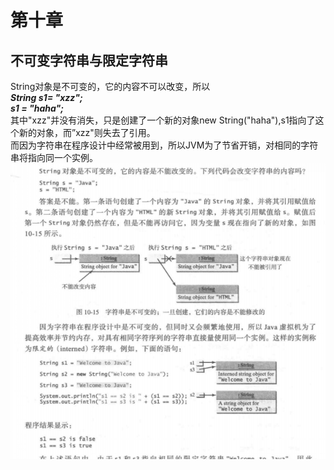 # 第十章
## 不可变字符串与限定字符串
String对象是不可变的，它的内容不可以改变，所以  
***String s1= "xzz";***  
***s1 = "haha";***  
其中"xzz"并没有消失，只是创建了一个新的对象new String("haha"),s1指向了这个新的对象，而”xzz"则失去了引用。  
而因为字符串在程序设计中经常被用到，所以JVM为了节省开销，对相同的字符串将指向同一个实例。  
![字符串对象](images/字符串对象.png)